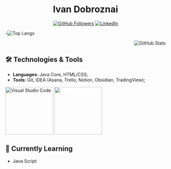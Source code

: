 <h1 align="center"><strong>Ivan Dobroznai</strong></h1>



<p align="center" styles="border: Solid">
  <a href="https://github.com/dobroznai"><img src="https://img.shields.io/github/followers/dobroznai?style=social" alt="GitHub Followers"></a>
<!--   <a href="https://twitter.com/vanrest_trader"><img src="https://img.shields.io/twitter/follow/vanrest_trader?style=social" alt="Twitter Follow">X</a> -->
  <a href="https://www.linkedin.com/in/dobroznai"><img src="https://img.shields.io/badge/LinkedIn-Profile-blue?style=flat&logo=linkedin" alt="LinkedIn"></a>
</p>

-![Top Langs](https://github-readme-stats.vercel.app/api/top-langs/?username=dobroznai&layout=compact&theme=dark)

<p align="right">
  <img src="https://github-readme-stats.vercel.app/api?username=dobroznai&show_icons=true&theme=dark" alt="GitHub Stats" />
</p>

## 🛠 Technologies & Tools
- **Languages**: Java Core, HTML/CSS;
- **Tools**: Git, IDEA (Asana, Trello, Notion, Obsidian, TradingView);

<img src="https://res.cloudinary.com/canonical/image/fetch/c_limit,f_auto,q_auto,fl_sanitize,c_fill,w_960,h_480/https://ubuntu.com/wp-content/uploads/c9f4/visualstudio_code-card.png" alt="Visual Studio Code" width=150px>

<img src="https://filearchive.cnews.ru/img/cnews/2021/10/19/logos/74/7433692cabbfa132f34adb034e7909fa.png" width=150px>

## 🌱 Currently Learning
- Java Script









